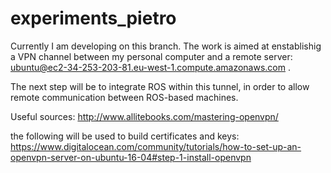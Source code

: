 # experiments_pietro

Currently I am developing on this branch. The work is aimed at enstablishig a VPN channel between my personal computer and a remote server: ubuntu@ec2-34-253-203-81.eu-west-1.compute.amazonaws.com .

The next step will be to integrate ROS within this tunnel, in order to allow remote communication between ROS-based machines.

Useful sources:
http://www.allitebooks.com/mastering-openvpn/

the following will be used to build certificates and keys:
https://www.digitalocean.com/community/tutorials/how-to-set-up-an-openvpn-server-on-ubuntu-16-04#step-1-install-openvpn
